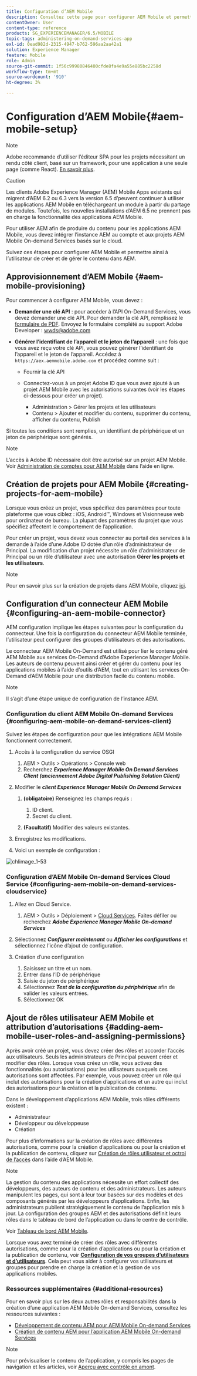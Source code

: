 ```yaml
---
title: Configuration d’AEM Mobile
description: Consultez cette page pour configurer AEM Mobile et permettre ainsi à l’utilisateur de créer et de gérer le contenu dans Adobe Experience Manager (AEM). Cette page fournit des informations sur l’intégration de l’instance AEM au compte et aux projets AEM Mobile On-demand Services basés sur le cloud.
contentOwner: User
content-type: reference
products: SG_EXPERIENCEMANAGER/6.5/MOBILE
topic-tags: administering-on-demand-services-app
exl-id: 0ead982d-2315-4947-b762-596aa2aa42a1
solution: Experience Manager
feature: Mobile
role: Admin
source-git-commit: 1f56c99980846400cfde8fa4e9a55e885bc2258d
workflow-type: tm+mt
source-wordcount: '910'
ht-degree: 3%

---
```


# Configuration d’AEM Mobile{#aem-mobile-setup}

>[!NOTE]
>
>Adobe recommande d’utiliser l’éditeur SPA pour les projets nécessitant un rendu côté client, basé sur un framework, pour une application à une seule page (comme React). [En savoir plus](/help/sites-developing/spa-overview.md).

>[!CAUTION]
>
>Les clients Adobe Experience Manager (AEM) Mobile Apps existants qui migrent d’AEM 6.2 ou 6.3 vers la version 6.5 d’peuvent continuer à utiliser les applications AEM Mobile en téléchargeant un module à partir du partage de modules. Toutefois, les nouvelles installations d’AEM 6.5 ne prennent pas en charge la fonctionnalité des applications AEM Mobile.

Pour utiliser AEM afin de produire du contenu pour les applications AEM Mobile, vous devez intégrer l’instance AEM au compte et aux projets AEM Mobile On-demand Services basés sur le cloud.

Suivez ces étapes pour configurer AEM Mobile et permettre ainsi à l’utilisateur de créer et de gérer le contenu dans AEM.

## Approvisionnement d’AEM Mobile {#aem-mobile-provisioning}

Pour commencer à configurer AEM Mobile, vous devez :

* **Demander une clé API** : pour accéder à l’API On-Demand Services, vous devez demander une clé API. Pour demander la clé API, remplissez le [formulaire de PDF](https://helpx.adobe.com/digital-publishing-solution/help/aem-mobile-end-of-life-faq.html). Envoyez le formulaire complété au support Adobe Developer : [wwds@adobe.com](mailto:wwds@adobe.com)

* **Générer l’identifiant de l’appareil et le jeton de l’appareil** : une fois que vous avez reçu votre clé API, vous pouvez générer l’identifiant de l’appareil et le jeton de l’appareil. Accédez à `https://aex.aemmobile.adobe.com` et procédez comme suit :

   * Fournir la clé API
   * Connectez-vous à un projet Adobe ID que vous avez ajouté à un projet AEM Mobile avec les autorisations suivantes (voir les étapes ci-dessous pour créer un projet).

      * Administration > Gérer les projets et les utilisateurs
      * Contenu > Ajouter et modifier du contenu, supprimer du contenu, afficher du contenu, Publish

Si toutes les conditions sont remplies, un identifiant de périphérique et un jeton de périphérique sont générés.

>[!NOTE]
>
>L’accès à Adobe ID nécessaire doit être autorisé sur un projet AEM Mobile. Voir [Administration de comptes pour AEM Mobile](https://helpx.adobe.com/digital-publishing-solution/help/aem-mobile-end-of-life-faq.html) dans l’aide en ligne.

## Création de projets pour AEM Mobile {#creating-projects-for-aem-mobile}

Lorsque vous créez un projet, vous spécifiez des paramètres pour toute plateforme que vous ciblez : iOS, Android™, Windows et Visionneuse web pour ordinateur de bureau. La plupart des paramètres du projet que vous spécifiez affectent le comportement de l’application.

Pour créer un projet, vous devez vous connecter au portail des services à la demande à l’aide d’une Adobe ID dotée d’un rôle d’administrateur de Principal. La modification d’un projet nécessite un rôle d’administrateur de Principal ou un rôle d’utilisateur avec une autorisation **Gérer les projets et les utilisateurs**.

>[!NOTE]
>
>Pour en savoir plus sur la création de projets dans AEM Mobile, cliquez [ici](https://helpx.adobe.com/digital-publishing-solution/help/creating-projects.html).

## Configuration d’un connecteur AEM Mobile {#configuring-an-aem-mobile-connector}

AEM configuration implique les étapes suivantes pour la configuration du connecteur. Une fois la configuration du connecteur AEM Mobile terminée, l’utilisateur peut configurer des groupes d’utilisateurs et des autorisations.

Le connecteur AEM Mobile On-Demand est utilisé pour lier le contenu géré AEM Mobile aux services On-Demand d’Adobe Experience Manager Mobile. Les auteurs de contenu peuvent ainsi créer et gérer du contenu pour les applications mobiles à l’aide d’outils d’AEM, tout en utilisant les services On-Demand d’AEM Mobile pour une distribution facile du contenu mobile.

>[!NOTE]
>
>Il s’agit d’une étape unique de configuration de l’instance AEM.

### Configuration du client AEM Mobile On-demand Services {#configuring-aem-mobile-on-demand-services-client}

Suivez les étapes de configuration pour que les intégrations AEM Mobile fonctionnent correctement.

1. Accès à la configuration du service OSGI

   1. AEM > Outils > Opérations > Console web
   1. Recherchez ***Experience Manager Mobile On Demand Services Client (anciennement Adobe Digital Publishing Solution Client)***

1. Modifier le ***client Experience Manager Mobile On Demand Services***

   1. **(obligatoire)** Renseignez les champs requis :

      1. ID client.
      1. Secret du client.

   1. **(Facultatif)** Modifier des valeurs existantes.

1. Enregistrez les modifications.
1. Voici un exemple de configuration :

![chlimage_1-53](assets/chlimage_1-53.png)

### Configuration d’AEM Mobile On-demand Services Cloud Service {#configuring-aem-mobile-on-demand-services-cloudservice}

1. Allez en Cloud Service.

   1. AEM > Outils > Déploiement > [Cloud Services](http://localhost:4502/libs/cq/core/content/tools/cloudservices.html). Faites défiler ou recherchez ***Adobe Experience Manager Mobile On-demand Services***

1. Sélectionnez ***Configurer maintenant*** ou ***Afficher les configurations*** et sélectionnez l’icône d’ajout de configuration.

1. Création d’une configuration

   1. Saisissez un titre et un nom.
   1. Entrer dans l’ID de périphérique
   1. Saisie du jeton de périphérique
   1. Sélectionnez ***Test de la configuration du périphérique*** afin de valider les valeurs entrées.
   1. Sélectionnez OK

## Ajout de rôles utilisateur AEM Mobile et attribution d’autorisations {#adding-aem-mobile-user-roles-and-assigning-permissions}

Après avoir créé un projet, vous devez créer des rôles et accorder l’accès aux utilisateurs. Seuls les administrateurs de Principal peuvent créer et modifier des rôles. Lorsque vous créez un rôle, vous activez des fonctionnalités (ou autorisations) pour les utilisateurs auxquels ces autorisations sont affectées. Par exemple, vous pouvez créer un rôle qui inclut des autorisations pour la création d’applications et un autre qui inclut des autorisations pour la création et la publication de contenu.

Dans le développement d’applications AEM Mobile, trois rôles différents existent :

* Administrateur
* Développeur ou développeuse
* Création

Pour plus d’informations sur la création de rôles avec différentes autorisations, comme pour la création d’applications ou pour la création et la publication de contenu, cliquez sur [Création de rôles utilisateur et octroi de l’accès](https://helpx.adobe.com/digital-publishing-solution/help/account-admin-dps.html) dans l’aide d’AEM Mobile.

>[!NOTE]
>
>La gestion du contenu des applications nécessite un effort collectif des développeurs, des auteurs de contenu et des administrateurs. Les auteurs manipulent les pages, qui sont à leur tour basées sur des modèles et des composants générés par les développeurs d’applications. Enfin, les administrateurs publient stratégiquement le contenu de l’application mis à jour. La configuration des groupes AEM et des autorisations définit leurs rôles dans le tableau de bord de l’application ou dans le centre de contrôle.
>
>Voir [Tableau de bord AEM Mobile](/help/mobile/mobile-apps-ondemand-application-dashboard.md).

Lorsque vous avez terminé de créer des rôles avec différentes autorisations, comme pour la création d’applications ou pour la création et la publication de contenu, voir [**Configuration de vos groupes d’utilisateurs et d’utilisateurs**](/help/mobile/aem-mobile-configure-users.md). Cela peut vous aider à configurer vos utilisateurs et groupes pour prendre en charge la création et la gestion de vos applications mobiles.

### Ressources supplémentaires {#additional-resources}

Pour en savoir plus sur les deux autres rôles et responsabilités dans la création d’une application AEM Mobile On-demand Services, consultez les ressources suivantes :

* [Développement de contenu AEM pour AEM Mobile On-demand Services](/help/mobile/aem-mobile-on-demand.md)
* [Création de contenu AEM pour l’application AEM Mobile On-demand Services](/help/mobile/mobile-apps-ondemand.md)

>[!NOTE]
>
>Pour prévisualiser le contenu de l’application, y compris les pages de navigation et les articles, voir [Aperçu avec contrôle en amont](/help/mobile/aem-mobile-manage-ondemand-services.md).
